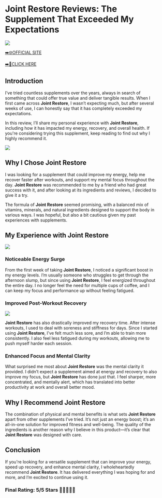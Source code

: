 # **Joint Restore Reviews**: The Supplement That Exceeded My Expectations

[![](https://static.vecteezy.com/system/resources/thumbnails/019/896/014/small/buy-now-gradient-button-with-cart-symbol-buy-now-illustration-png.png)](https://edetoop.top/lander/sugarpreland-1/jointrestore.html) 

[➡️🌐OFFICIAL SITE](https://edetoop.top/lander/sugarpreland-1/jointrestore.html) 

[➡️🔗CLICK HERE](https://edetoop.top/lander/sugarpreland-1/jointrestore.html) 


## Introduction

I’ve tried countless supplements over the years, always in search of something that could offer true value and deliver tangible results. When I first came across **Joint Restore**, I wasn’t expecting much, but after several weeks of use, I can honestly say that it has completely exceeded my expectations.

In this review, I’ll share my personal experience with **Joint Restore**, including how it has impacted my energy, recovery, and overall health. If you're considering trying this supplement, keep reading to find out why I highly recommend it.

[![](https://wallpapers.com/images/hd/red-order-now-button-udg4jcj4arvn8b0n-2.png)](https://edetoop.top/lander/sugarpreland-1/jointrestore.html)  

## Why I Chose **Joint Restore**

I was looking for a supplement that could improve my energy, help me recover faster after workouts, and support my mental focus throughout the day. **Joint Restore** was recommended to me by a friend who had great success with it, and after looking at its ingredients and reviews, I decided to give it a try.

The formula of **Joint Restore** seemed promising, with a balanced mix of vitamins, minerals, and natural ingredients designed to support the body in various ways. I was hopeful, but also a bit cautious given my past experiences with supplements.

## My Experience with **Joint Restore**

[![](https://static.vecteezy.com/system/resources/thumbnails/019/896/014/small/buy-now-gradient-button-with-cart-symbol-buy-now-illustration-png.png)](https://edetoop.top/lander/sugarpreland-1/jointrestore.html)

### Noticeable Energy Surge

From the first week of taking **Joint Restore**, I noticed a significant boost in my energy levels. I’m usually someone who struggles to get through the afternoon slump, but since using **Joint Restore**, I feel energized throughout the entire day. I no longer feel the need for multiple cups of coffee, and I can keep my focus and performance up without feeling fatigued.

### Improved Post-Workout Recovery

[![](https://wallpapers.com/images/hd/red-order-now-button-udg4jcj4arvn8b0n-2.png)](https://edetoop.top/lander/sugarpreland-1/jointrestore.html)  

**Joint Restore** has also drastically improved my recovery time. After intense workouts, I used to deal with soreness and stiffness for days. Since I started using **Joint Restore**, I’ve felt much less sore, and I’m able to train more consistently. I also feel less fatigued during my workouts, allowing me to push myself harder each session.

### Enhanced Focus and Mental Clarity

What surprised me most about **Joint Restore** was the mental clarity it provided. I didn’t expect a supplement aimed at energy and recovery to also improve my focus, but **Joint Restore** has done just that. I feel sharper, more concentrated, and mentally alert, which has translated into better productivity at work and overall better mood.

## Why I Recommend **Joint Restore**

The combination of physical and mental benefits is what sets **Joint Restore** apart from other supplements I’ve tried. It’s not just an energy boost; it’s an all-in-one solution for improved fitness and well-being. The quality of the ingredients is another reason why I believe in this product—it’s clear that **Joint Restore** was designed with care.

## Conclusion

If you're looking for a versatile supplement that can improve your energy, speed up recovery, and enhance mental clarity, I wholeheartedly recommend **Joint Restore**. It has delivered everything I was hoping for and more, and I’m excited to continue using it.

### Final Rating: 5/5 Stars 🌟🌟🌟🌟🌟
